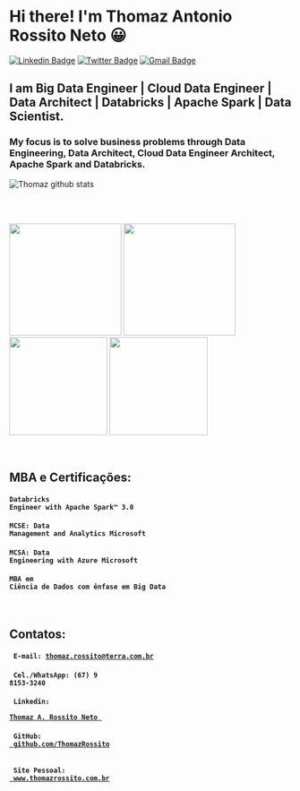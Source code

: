 # Hi there! I'm Thomaz Antonio Rossito Neto 😀

[![Linkedin Badge](https://img.shields.io/badge/-LinkedIn-blue?style=for-the-badge&logo=Linkedin&logoColor=white&link=https:https://www.linkedin.com/in/thomaz-antonio-rossito-neto/)](https://www.linkedin.com/in/thomaz-antonio-rossito-neto/)
[![Twitter Badge](https://img.shields.io/badge/-Twitter-1ca0f1?style=for-the-badge&labelColor=1ca0f1&logo=twitter&logoColor=white&link=https://twitter.com/thomazrossito)](https://twitter.com/thomazrossito)
[![Gmail Badge](https://img.shields.io/badge/-Gmail-c14438?style=for-the-badge&logo=Gmail&logoColor=white&link=mailto:thomazrossito@gmail.com)](mailto:thomazrossito@gmail.com)


## I am Big Data Engineer | Cloud Data Engineer | Data Architect | Databricks | Apache Spark | Data Scientist.

### My focus is to solve business problems through Data Engineering, Data Architect, Cloud Data Engineer Architect, Apache Spark and Databricks.


![Thomaz github stats](https://github-readme-stats.vercel.app/api?username=ThomazRossito)


<!--
**ThomazRossito/ThomazRossito** is a ✨ _special_ ✨ repository because its `README.md` (this file) appears on your GitHub profile.

Here are some ideas to get you started:

- 🔭 I’m currently working on ...
- 🌱 I’m currently learning ...
- 👯 I’m looking to collaborate on ...
- 🤔 I’m looking for help with ...
- 💬 Ask me about ...
- 📫 How to reach me: ...
- 😄 Pronouns: ...
- ⚡ Fun fact: ...
-->

<br>
<br>

<img width = "200px" src = "https://tho-credentiais-databricks.s3-sa-east-1.amazonaws.com/DLE.png"> <img width = "200px" src = "https://tho-credentiais-databricks.s3-sa-east-1.amazonaws.com/UDA.png"> <img width = "175px" src = "https://tho-cert-microsoft.s3-sa-east-1.amazonaws.com/MCSE-Data-Management-and-Analytics_2019.png"> <img width = "175px" src = "https://tho-cert-microsoft.s3-sa-east-1.amazonaws.com/MCSA-Data-Engineering-with-Azure_2019.png"> 


<br>

## MBA e Certificações:

#### <code>Databricks Engineer with Apache Spark™ 3.0  </code>
#### <code>MCSE: Data Management and Analytics Microsoft</code>
#### <code>MCSA: Data Engineering with Azure Microsoft</code>
#### <code>MBA em Ciência de Dados com ênfase em Big Data</code>

<br>

## Contatos: 

#### <code> E-mail: thomaz.rossito@terra.com.br </code> 
#### <code> Cel./WhatsApp: (67) 9 8153-3240 </code> 
#### <code> Linkedin: <a href="https://www.linkedin.com/in/thomaz-antonio-rossito-neto/"> Thomaz A. Rossito Neto </a> </code>
#### <code> GitHub: <a href="https://github.com/ThomazRossito"> github.com/ThomazRossito </a> </code>
#### <code> Site Pessoal: <a href="www.thomazrossito.com.br"> www.thomazrossito.com.br </a> </code>
